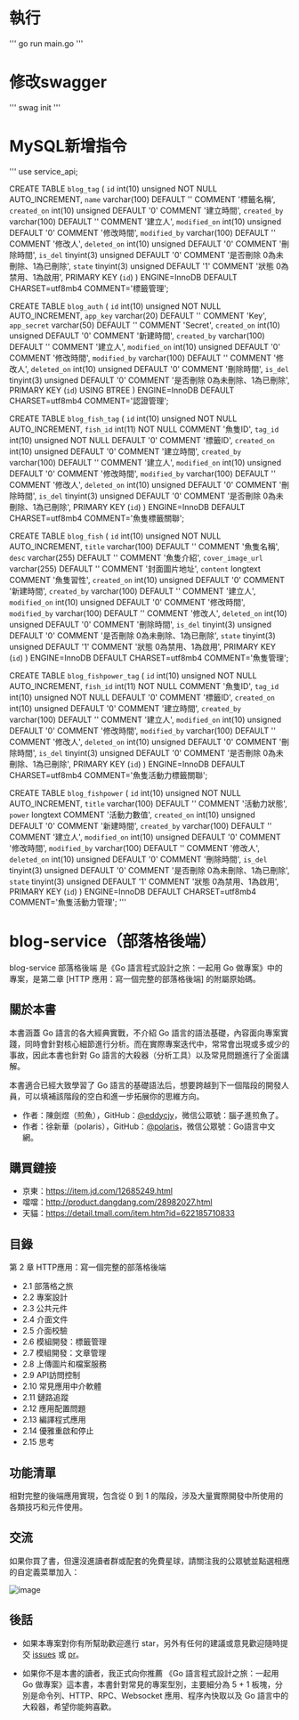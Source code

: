# 執行
'''
go run main.go 
'''

# 修改swagger
'''
swag init
'''

# MySQL新增指令
'''
use service_api;

CREATE TABLE `blog_tag` (
  `id` int(10) unsigned NOT NULL AUTO_INCREMENT,
  `name` varchar(100) DEFAULT '' COMMENT '標籤名稱',
  `created_on` int(10) unsigned DEFAULT '0' COMMENT '建立時間',
  `created_by` varchar(100) DEFAULT '' COMMENT '建立人',
  `modified_on` int(10) unsigned DEFAULT '0' COMMENT '修改時間',
  `modified_by` varchar(100) DEFAULT '' COMMENT '修改人',
  `deleted_on` int(10) unsigned DEFAULT '0' COMMENT '刪除時間',
  `is_del` tinyint(3) unsigned DEFAULT '0' COMMENT '是否刪除 0為未刪除、1為已刪除',
  `state` tinyint(3) unsigned DEFAULT '1' COMMENT '狀態 0為禁用、1為啟用',
  PRIMARY KEY (`id`)
) ENGINE=InnoDB DEFAULT CHARSET=utf8mb4 COMMENT='標籤管理';

CREATE TABLE `blog_auth` (
  `id` int(10) unsigned NOT NULL AUTO_INCREMENT,
  `app_key` varchar(20) DEFAULT '' COMMENT 'Key',
  `app_secret` varchar(50) DEFAULT '' COMMENT 'Secret',
  `created_on` int(10) unsigned DEFAULT '0' COMMENT '新建時間',
  `created_by` varchar(100) DEFAULT '' COMMENT '建立人',
  `modified_on` int(10) unsigned DEFAULT '0' COMMENT '修改時間',
  `modified_by` varchar(100) DEFAULT '' COMMENT '修改人',
  `deleted_on` int(10) unsigned DEFAULT '0' COMMENT '刪除時間',
  `is_del` tinyint(3) unsigned DEFAULT '0' COMMENT '是否刪除 0為未刪除、1為已刪除',
  PRIMARY KEY (`id`) USING BTREE
) ENGINE=InnoDB DEFAULT CHARSET=utf8mb4 COMMENT='認證管理';

CREATE TABLE `blog_fish_tag` (
  `id` int(10) unsigned NOT NULL AUTO_INCREMENT,
  `fish_id` int(11) NOT NULL COMMENT '魚隻ID',
  `tag_id` int(10) unsigned NOT NULL DEFAULT '0' COMMENT '標籤ID',
  `created_on` int(10) unsigned DEFAULT '0' COMMENT '建立時間',
  `created_by` varchar(100) DEFAULT '' COMMENT '建立人',
  `modified_on` int(10) unsigned DEFAULT '0' COMMENT '修改時間',
  `modified_by` varchar(100) DEFAULT '' COMMENT '修改人',
  `deleted_on` int(10) unsigned DEFAULT '0' COMMENT '刪除時間',
  `is_del` tinyint(3) unsigned DEFAULT '0' COMMENT '是否刪除 0為未刪除、1為已刪除',
  PRIMARY KEY (`id`)
) ENGINE=InnoDB DEFAULT CHARSET=utf8mb4 COMMENT='魚隻標籤關聯';

CREATE TABLE `blog_fish` (
  `id` int(10) unsigned NOT NULL AUTO_INCREMENT,
  `title` varchar(100) DEFAULT '' COMMENT '魚隻名稱',
  `desc` varchar(255) DEFAULT '' COMMENT '魚隻介紹',
  `cover_image_url` varchar(255) DEFAULT '' COMMENT '封面圖片地址',
  `content` longtext COMMENT '魚隻習性',
  `created_on` int(10) unsigned DEFAULT '0' COMMENT '新建時間',
  `created_by` varchar(100) DEFAULT '' COMMENT '建立人',
  `modified_on` int(10) unsigned DEFAULT '0' COMMENT '修改時間',
  `modified_by` varchar(100) DEFAULT '' COMMENT '修改人',
  `deleted_on` int(10) unsigned DEFAULT '0' COMMENT '刪除時間',
  `is_del` tinyint(3) unsigned DEFAULT '0' COMMENT '是否刪除 0為未刪除、1為已刪除',
  `state` tinyint(3) unsigned DEFAULT '1' COMMENT '狀態 0為禁用、1為啟用',
  PRIMARY KEY (`id`)
) ENGINE=InnoDB DEFAULT CHARSET=utf8mb4 COMMENT='魚隻管理';

CREATE TABLE `blog_fishpower_tag` (
  `id` int(10) unsigned NOT NULL AUTO_INCREMENT,
  `fish_id` int(11) NOT NULL COMMENT '魚隻ID',
  `tag_id` int(10) unsigned NOT NULL DEFAULT '0' COMMENT '標籤ID',
  `created_on` int(10) unsigned DEFAULT '0' COMMENT '建立時間',
  `created_by` varchar(100) DEFAULT '' COMMENT '建立人',
  `modified_on` int(10) unsigned DEFAULT '0' COMMENT '修改時間',
  `modified_by` varchar(100) DEFAULT '' COMMENT '修改人',
  `deleted_on` int(10) unsigned DEFAULT '0' COMMENT '刪除時間',
  `is_del` tinyint(3) unsigned DEFAULT '0' COMMENT '是否刪除 0為未刪除、1為已刪除',
  PRIMARY KEY (`id`)
) ENGINE=InnoDB DEFAULT CHARSET=utf8mb4 COMMENT='魚隻活動力標籤關聯';

CREATE TABLE `blog_fishpower` (
  `id` int(10) unsigned NOT NULL AUTO_INCREMENT,
  `title` varchar(100) DEFAULT '' COMMENT '活動力狀態',
  `power` longtext COMMENT '活動力數值',
  `created_on` int(10) unsigned DEFAULT '0' COMMENT '新建時間',
  `created_by` varchar(100) DEFAULT '' COMMENT '建立人',
  `modified_on` int(10) unsigned DEFAULT '0' COMMENT '修改時間',
  `modified_by` varchar(100) DEFAULT '' COMMENT '修改人',
  `deleted_on` int(10) unsigned DEFAULT '0' COMMENT '刪除時間',
  `is_del` tinyint(3) unsigned DEFAULT '0' COMMENT '是否刪除 0為未刪除、1為已刪除',
  `state` tinyint(3) unsigned DEFAULT '1' COMMENT '狀態 0為禁用、1為啟用',
  PRIMARY KEY (`id`)
) ENGINE=InnoDB DEFAULT CHARSET=utf8mb4 COMMENT='魚隻活動力管理';
'''

# blog-service（部落格後端）

blog-service 部落格後端
是《Go 語言程式設計之旅：一起用 Go 做專案》中的專案，是第二章 [HTTP 應用：寫一個完整的部落格後端] 的附屬原始碼。

## 關於本書

本書涵蓋 Go 語言的各大經典實戰，不介紹 Go 語言的語法基礎，內容面向專案實踐，同時會針對核心細節進行分析。而在實際專案迭代中，常常會出現或多或少的事故，因此本書也針對 Go 語言的大殺器（分析工具）以及常見問題進行了全面講解。

本書適合已經大致學習了 Go 語言的基礎語法后，想要跨越到下一個階段的開發人員，可以填補該階段的空白和進一步拓展你的思維方向。

- 作者：陳劍煜（煎魚），GitHub：[@eddycjy](https://github.com/eddycjy)，微信公眾號：腦子進煎魚了。
- 作者：徐新華（polaris），GitHub：[@polaris](https://github.com/polaris1119)，微信公眾號：Go語言中文網。

## 購買鏈接

- 京東：https://item.jd.com/12685249.html
- 噹噹：http://product.dangdang.com/28982027.html
- 天貓：https://detail.tmall.com/item.htm?id=622185710833

## 目錄

第 2 章 HTTP應用：寫一個完整的部落格後端
- 2.1 部落格之旅
- 2.2 專案設計
- 2.3 公共元件
- 2.4 介面文件
- 2.5 介面校驗
- 2.6 模組開發：標籤管理
- 2.7 模組開發：文章管理
- 2.8 上傳圖片和檔案服務
- 2.9 API訪問控制
- 2.10 常見應用中介軟體
- 2.11 鏈路追蹤
- 2.12 應用配置問題
- 2.13 編譯程式應用
- 2.14 優雅重啟和停止
- 2.15 思考

## 功能清單

相對完整的後端應用實現，包含從 0 到 1 的階段，涉及大量實際開發中所使用的各類技巧和元件使用。

## 交流

如果你買了書，但還沒進讀者群或配套的免費星球，請關注我的公眾號並點選相應的自定義菜單加入：

![image](https://image.eddycjy.com/7074be90379a121746146bc4229819f8.jpg)

## 後話

- 如果本專案對你有所幫助歡迎進行 star，另外有任何的建議或意見歡迎隨時提交 [issues](https://github.com/go-programming-tour-book/blog-service/issues/new) 或 [pr](https://github.com/go-programming-tour-book/blog-service/pulls)。

- 如果你不是本書的讀者，我正式向你推薦 《Go 語言程式設計之旅：一起用 Go 做專案》這本書，本書針對常見的專案型別，主要細分為 5 + 1 板塊，分別是命令列、HTTP、RPC、Websocket 應用、程序內快取以及 Go 語言中的大殺器，希望你能夠喜歡。

